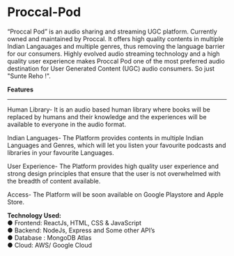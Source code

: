# Proccal-Pod
 “Proccal Pod” is an audio sharing and streaming UGC platform. Currently owned and maintained by Proccal. It offers high quality contents in multiple Indian Langauages and multiple genres, thus removing the language barrier for our consumers. Highly evolved audio streaming technology and a high quality user experience makes Proccal Pod one of the most preferred audio destination for User Generated Content (UGC) audio consumers. So just "Sunte Reho !".

<b>Features</b>
<hr>

Human Library- It is an audio based human library where books will be replaced by humans and their knowledge and the experiences will be available to everyone in the audio format.

Indian Languages- The Platform provides contents in multiple Indian Languages and Genres, which will let you listen your favourite podcasts and libraries in your favourite Languages.

User Experience- The Platform provides high quality user experience and strong design principles that ensure that the user is not overwhelmed with the breadth of content available.

Access- The Platform will be soon available on Google Playstore and Apple Store. 


<b>Technology Used:</b><br>
● Frontend: ReactJs, HTML, CSS & JavaScript<br>
● Backend: NodeJs, Express and Some other API’s<br>
● Database : MongoDB Atlas<br>
● Cloud: AWS/ Google Cloud<br>
